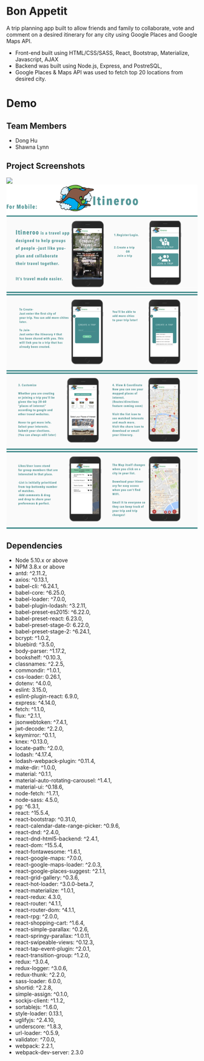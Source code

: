 # Bon Appetit

A trip planning app built to allow friends and family to collaborate, vote and comment on a desired itinerary for any city using Google Places and Google Maps API.

* Front-end built using HTML/CSS/SASS, React, Bootstrap, Materialize, Javascript, AJAX
* Backend was built using Node.js, Express, and PostreSQL,
* Google Places & Maps API was used to fetch top 20 locations from desired city.

# Demo


## Team Members
* Dong Hu
* Shawna Lynn

## Project Screenshots
![](.assets/itineroo-overview-desktop-frontpage.jpg)
![](./assets/itineroo-overview-mobile-1.jpg)
![](./assets/itineroo-overview-mobile-2.jpg)
![](./assets/itineroo-overview-mobile-3.jpg)
![](./assets/itineroo-overview-mobile-4.jpg)

## Dependencies

* Node 5.10.x or above
* NPM 3.8.x or above
* antd: ^2.11.2,
* axios: ^0.13.1,
* babel-cli: ^6.24.1,
* babel-core: ^6.25.0,
* babel-loader: ^7.0.0,
* babel-plugin-lodash: ^3.2.11,
* babel-preset-es2015: ^6.22.0,
* babel-preset-react: 6.23.0,
* babel-preset-stage-0: 6.22.0,
* babel-preset-stage-2: ^6.24.1,
* bcrypt: ^1.0.2,
* bluebird: ^3.5.0,
* body-parser: ^1.17.2,
* bookshelf: ^0.10.3,
* classnames: ^2.2.5,
* commondir: ^1.0.1,
* css-loader: 0.26.1,
* dotenv: ^4.0.0,
* eslint: 3.15.0,
* eslint-plugin-react: 6.9.0,
* express: ^4.14.0,
* fetch: ^1.1.0,
* flux: ^2.1.1,
* jsonwebtoken: ^7.4.1,
* jwt-decode: ^2.2.0,
* keymirror: ^0.1.1,
* knex: ^0.13.0,
* locate-path: ^2.0.0,
* lodash: ^4.17.4,
* lodash-webpack-plugin: ^0.11.4,
* make-dir: ^1.0.0,
* material: ^0.1.1,
* material-auto-rotating-carousel: ^1.4.1,
* material-ui: ^0.18.6,
* node-fetch: ^1.7.1,
* node-sass: 4.5.0,
* pg: ^6.3.1,
* react: ^15.5.4,
* react-bootstrap: ^0.31.0,
* react-calendar-date-range-picker: ^0.9.6,
* react-dnd: ^2.4.0,
* react-dnd-html5-backend: ^2.4.1,
* react-dom: ^15.5.4,
* react-fontawesome: ^1.6.1,
* react-google-maps: ^7.0.0,
* react-google-maps-loader: ^2.0.3,
* react-google-places-suggest: ^2.1.1,
* react-grid-gallery: ^0.3.6,
* react-hot-loader: ^3.0.0-beta.7,
* react-materialize: ^1.0.1,
* react-redux: 4.3.0,
* react-router: ^4.1.1,
* react-router-dom: ^4.1.1,
* react-rpg: ^2.0.0,
* react-shopping-cart: ^1.6.4,
* react-simple-parallax: ^0.2.6,
* react-springy-parallax: ^1.0.11,
* react-swipeable-views: ^0.12.3,
* react-tap-event-plugin: ^2.0.1,
* react-transition-group: ^1.2.0,
* redux: ^3.0.4,
* redux-logger: ^3.0.6,
* redux-thunk: ^2.2.0,
* sass-loader: 6.0.0,
* shortid: ^2.2.8,
* simple-assign: ^0.1.0,
* sockjs-client: ^1.1.2,
* sortablejs: ^1.6.0,
* style-loader: 0.13.1,
* uglifyjs: ^2.4.10,
* underscore: ^1.8.3,
* url-loader: ^0.5.9,
* validator: ^7.0.0,
* webpack: 2.2.1,
* webpack-dev-server: 2.3.0
